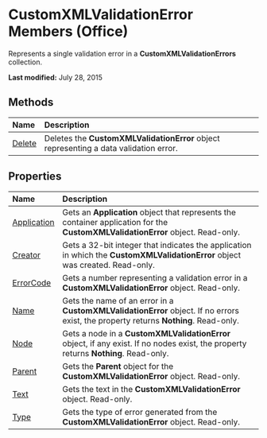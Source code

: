 
# CustomXMLValidationError Members (Office)
Represents a single validation error in a  **CustomXMLValidationErrors** collection.

 **Last modified:** July 28, 2015


## Methods



|**Name**|**Description**|
|:-----|:-----|
| [Delete](d425c0f8-6eb1-9e1d-5246-3ba77bbf3cd3.md)|Deletes the  **CustomXMLValidationError** object representing a data validation error.|

## Properties



|**Name**|**Description**|
|:-----|:-----|
| [Application](cc9c39c1-6f6f-3d18-1b2d-4294e388ce48.md)|Gets an  **Application** object that represents the container application for the **CustomXMLValidationError** object. Read-only.|
| [Creator](ed5558a0-a332-e9e5-1e8f-7bffad0d929a.md)|Gets a 32-bit integer that indicates the application in which the  **CustomXMLValidationError** object was created. Read-only.|
| [ErrorCode](037a4f90-3b79-7daf-02b8-a6229c8cd2cd.md)|Gets a number representing a validation error in a  **CustomXMLValidationError** object. Read-only.|
| [Name](82fbeb38-f204-f615-29b4-48730bae7f53.md)|Gets the name of an error in a  **CustomXMLValidationError** object. If no errors exist, the property returns **Nothing**. Read-only.|
| [Node](d639465d-b36c-788c-2c51-4c23e3baa929.md)|Gets a node in a  **CustomXMLValidationError** object, if any exist. If no nodes exist, the property returns **Nothing**. Read-only.|
| [Parent](becfee79-ff39-6478-193b-8e01b8d4806f.md)|Gets the  **Parent** object for the **CustomXMLValidationError** object. Read-only.|
| [Text](51094a0d-4865-8b52-5a17-dc2c5a340d94.md)|Gets the text in the  **CustomXMLValidationError** object. Read-only.|
| [Type](9e156bd5-e21f-cc49-3e46-080b3cc705a9.md)|Gets the type of error generated from the  **CustomXMLValidationError** object. Read-only.|
